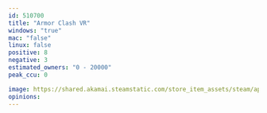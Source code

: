 ```yaml
---
id: 510700
title: "Armor Clash VR"
windows: "true"
mac: "false"
linux: false
positive: 8
negative: 3
estimated_owners: "0 - 20000"
peak_ccu: 0

image: https://shared.akamai.steamstatic.com/store_item_assets/steam/apps/510700/header.jpg?t=1540653245
opinions:
---
```

